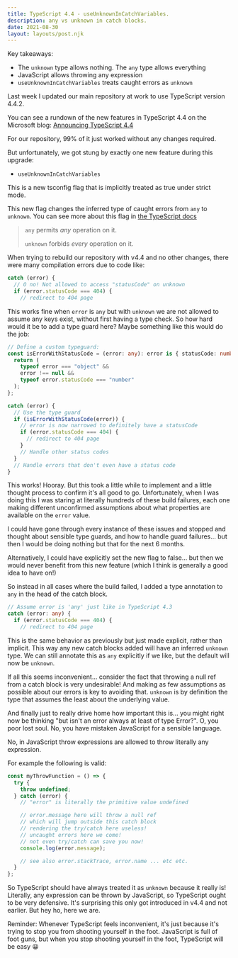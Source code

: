 ```yaml
---
title: TypeScript 4.4 - useUnknownInCatchVariables.
description: any vs unknown in catch blocks.
date: 2021-08-30
layout: layouts/post.njk
---
```

Key takeaways:

- The `unknown` type allows nothing. The `any` type allows everything
- JavaScript allows throwing any expression
- `useUnknownInCatchVariables` treats caught errors as `unknown`

Last week I updated our main repository at work to use TypeScript version 4.4.2.

You can see a rundown of the new features in TypeScript 4.4 on the Microsoft blog: [Announcing TypeScript 4.4](https://devblogs.microsoft.com/typescript/announcing-typescript-4-4/)

For our repository, 99% of it just worked without any changes required.

But unfortunately, we got stung by exactly one new feature during this upgrade:

- `useUnknownInCatchVariables`

This is a new tsconfig flag that is implicitly treated as true under strict mode.

This new flag changes the inferred type of caught errors from `any` to `unknown`. You can see more about this flag in [the TypeScript docs](https://www.typescriptlang.org/tsconfig#useUnknownInCatchVariables)

> `any` permits _any_ operation on it.
>
> `unknown` forbids _every_ operation on it.

When trying to rebuild our repository with v4.4 and no other changes, there were many compilation errors due to code like:

```ts
catch (error) {
  // O no! Not allowed to access "statusCode" on unknown
  if (error.statusCode === 404) {
    // redirect to 404 page
```

This works fine when `error` is `any` but with `unknown` we are not allowed to assume any keys exist, without first having a type check. So how hard would it be to add a type guard here? Maybe something like this would do the job:

```ts
// Define a custom typeguard:
const isErrorWithStatusCode = (error: any): error is { statusCode: number } => {
  return (
    typeof error === "object" &&
    error !== null &&
    typeof error.statusCode === "number"
  );
};
```

```ts
catch (error) {
  // Use the type guard
  if (isErrorWithStatusCode(error)) {
    // error is now narrowed to definitely have a statusCode
    if (error.statusCode === 404) {
      // redirect to 404 page
    }
    // Handle other status codes
  }
  // Handle errors that don't even have a status code
}
```

This works! Hooray. But this took a little while to implement and a little thought process to confirm it's all good to go. Unfortunately, when I was doing this I was staring at literally hundreds of these build failures, each one making different unconfirmed assumptions about what properties are available on the `error` value.

I could have gone through every instance of these issues and stopped and thought about sensible type guards, and how to handle guard failures... but then I would be doing nothing but that for the next 6 months.

Alternatively, I could have explicitly set the new flag to false... but then we would never benefit from this new feature (which I think is generally a good idea to have on!)

So instead in all cases where the build failed, I added a type annotation to `any` in the head of the catch block.

```ts
// Assume error is 'any' just like in TypeScript 4.3
catch (error: any) {
  if (error.statusCode === 404) {
    // redirect to 404 page
```

This is the same behavior as previously but just made explicit, rather than implicit. This way any new catch blocks added will have an inferred `unknown` type. We can still annotate this as `any` explicitly if we like, but the default will now be `unknown`.

If all this seems inconvenient... consider the fact that throwing a null ref from a catch block is very undesirable! And making as few assumptions as possible about our errors is key to avoiding that. `unknown` is by definition the type that assumes the least about the underlying value.

And finally just to really drive home how important this is... you might right now be thinking "but isn't an error always at least of type Error?". O, you poor lost soul. No, you have mistaken JavaScript for a sensible language.

No, in JavaScript throw expressions are allowed to throw literally any expression.

For example the following is valid:

```ts
const myThrowFunction = () => {
  try {
    throw undefined;
  } catch (error) {
    // "error" is literally the primitive value undefined

    // error.message here will throw a null ref
    // which will jump outside this catch block
    // rendering the try/catch here useless!
    // uncaught errors here we come!
    // not even try/catch can save you now!
    console.log(error.message);

    // see also error.stackTrace, error.name ... etc etc.
  }
};
```

So TypeScript should have always treated it as `unknown` because it really is! Literally, any expression can be thrown by JavaScript, so TypeScript ought to be very defensive. It's surprising this only got introduced in v4.4 and not earlier. But hey ho, here we are.

Reminder: Whenever TypeScript feels inconvenient, it's just because it's trying to stop you from shooting yourself in the foot. JavaScript is full of foot guns, but when you stop shooting yourself in the foot, TypeScript will be easy 😀
